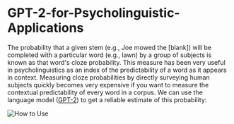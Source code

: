 # GPT-2-for-Psycholinguistic-Applications

The probability that a given stem (e.g., Joe mowed the [blank]) will be completed with a particular word (e.g., lawn) by a group of subjects is known as that word's cloze probability. This measure has been very useful in psycholinguistics as an index of the predictability of a word as it appears in context. Measuring cloze probabilities by directly surveying human subjects quickly becomes very expensive if you want to measure the contextual predictability of every word in a corpus. We can use the language model ([GPT-2](https://openai.com/blog/better-language-models/)) to get a reliable estimate of this probability:


![How to Use](https://github.com/samern92/Cloze-Probability-With-GPT-2/blob/master/github_howtouse.gif)
